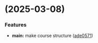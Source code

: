 #  (2025-03-08)


### Features

* **main:** make course structure ([ade0571](https://github.com/taponomareva/study_2024-2025_os-intro/commit/ade0571965d414c2d4f19d6ce94d08c49e7c6515))




